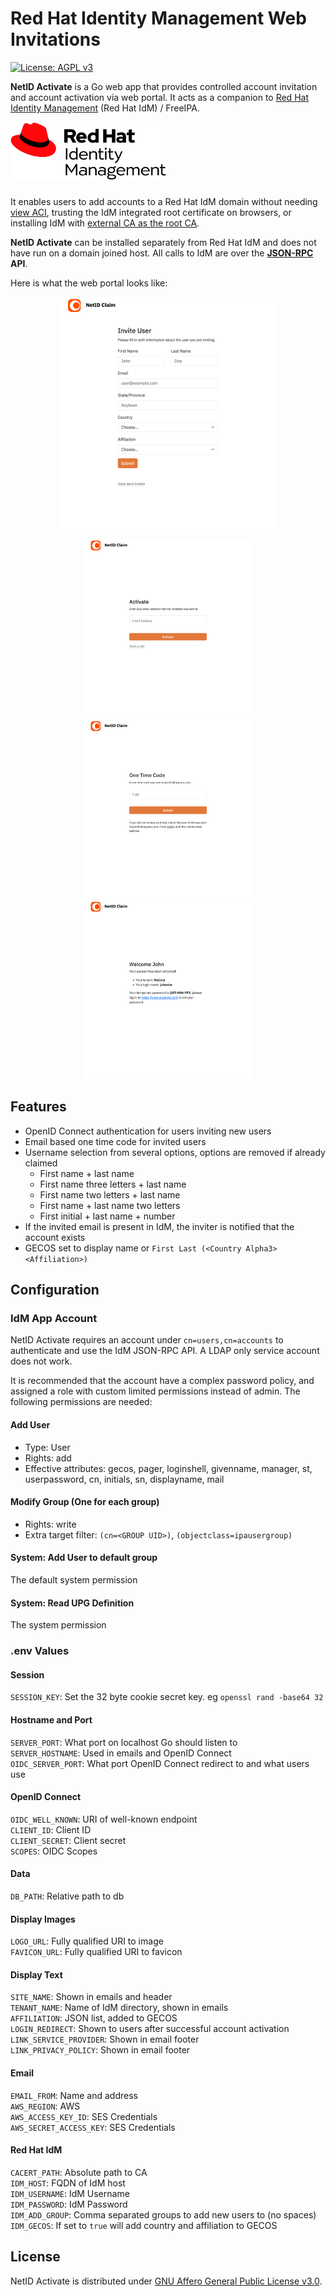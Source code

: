 # Red Hat Identity Management Web Invitations 

 [![License: AGPL v3](https://img.shields.io/badge/License-AGPL_v3-blue.svg)](https://www.gnu.org/licenses/agpl-3.0)

**NetID Activate** is a Go web app that provides controlled account invitation 
and account activation via web portal. It acts as a companion to 
[Red Hat Identity Management](https://docs.redhat.com/en/documentation/red_hat_enterprise_linux/10/html/planning_identity_management/index) (Red Hat IdM) / FreeIPA.

<img src="docs/img/redHat_IdentityManagement_mb.png" width="250" style="padding-bottom:10px">

It enables users to add accounts to a Red Hat IdM domain without needing 
[view ACI](https://docs.redhat.com/en/documentation/red_hat_enterprise_linux/8/html/configuring_and_managing_identity_management/access-control-in-idm_configuring-and-managing-idm#access-control-instructions-in-idm_access-control-in-idm), trusting the IdM integrated root certificate on browsers, or installing IdM 
with [external CA as the root CA](https://docs.redhat.com/en/documentation/red_hat_enterprise_linux/10/html/installing_identity_management/installing-an-idm-server-with-integrated-dns-with-an-external-ca-as-the-root-ca).

**NetID Activate** can be installed separately from Red Hat IdM and does not have 
run on a domain joined host. All calls to IdM are over the **[JSON-RPC](https://wikipedia.org/wiki/JSON-RPC) API**.

<!-- 850 900 -->

Here is what the web portal looks like:

<p align="center">
    <img src="docs/img/02_invite.png" width="350">
</p>

<p align="center">
    <img src="docs/img/01_landing.png" width="270">
    <img src="docs/img/03_claim_01.png" width="270">
    <img src="docs/img/03_claim_03.png" width="270">
</p>

## Features

- OpenID Connect authentication for users inviting new users
- Email based one time code for invited users
- Username selection from several options, options are removed if already claimed
    - First name + last name
    - First name three letters + last name
    - First name two letters + last name
    - First name + last name two letters
    - First initial + last name + number
- If the invited email is present in IdM, the inviter is notified that 
the account exists
- GECOS set to display name or `First Last (<Country Alpha3> <Affiliation>)`

## Configuration

### IdM App Account  

NetID Activate requires an account under `cn=users,cn=accounts` to authenticate 
and use the IdM JSON-RPC API. A LDAP only service account does not work. 

It is recommended that the account have a complex password policy, and 
assigned a role with custom limited permissions instead of admin. The following 
permissions are needed:

#### Add User
- Type: User
- Rights: add
- Effective attributes: gecos, pager, loginshell, givenname, manager, st, userpassword, cn, initials, sn, displayname, mail

#### Modify Group (One for each group)
- Rights: write 
- Extra target filter: `(cn=<GROUP UID>)`, `(objectclass=ipausergroup)`

#### System: Add User to default group
The default system permission

#### System: Read UPG Definition
The system permission


### .env Values

#### Session 
`SESSION_KEY`: Set the 32 byte cookie secret key. eg `openssl rand -base64 32`  

#### Hostname and Port
`SERVER_PORT`: What port on localhost Go should listen to  
`SERVER_HOSTNAME`: Used in emails and OpenID Connect    
`OIDC_SERVER_PORT`: What port OpenID Connect redirect to and what users use  

#### OpenID Connect
`OIDC_WELL_KNOWN`: URI of well-known endpoint    
`CLIENT_ID`: Client ID  
`CLIENT_SECRET`: Client secret   
`SCOPES`: OIDC Scopes  

#### Data
`DB_PATH`: Relative path to db  

#### Display Images
`LOGO_URL`: Fully qualified URI to image  
`FAVICON_URL`: Fully qualified URI to favicon   

#### Display Text 
`SITE_NAME`: Shown in emails and header   
`TENANT_NAME`: Name of IdM directory, shown in emails  
`AFFILIATION`: JSON list, added to GECOS   
`LOGIN_REDIRECT`: Shown to users after successful account activation  
`LINK_SERVICE_PROVIDER`: Shown in email footer  
`LINK_PRIVACY_POLICY`: Shown in email footer  

#### Email 
`EMAIL_FROM`: Name and address  
`AWS_REGION`: AWS  
`AWS_ACCESS_KEY_ID`: SES Credentials  
`AWS_SECRET_ACCESS_KEY`: SES Credentials  

#### Red Hat IdM 
`CACERT_PATH`: Absolute path to CA  
`IDM_HOST`: FQDN of IdM host  
`IDM_USERNAME`: IdM Username  
`IDM_PASSWORD`: IdM Password  
`IDM_ADD_GROUP`: Comma separated groups to add new users to (no spaces)  
`IDM_GECOS`: If set to `true` will add country and affiliation to GECOS  


## License  

NetID Activate is distributed under [GNU Affero General Public License v3.0](https://www.gnu.org/licenses/agpl-3.0.txt).

